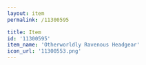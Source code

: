 ```yaml
---
layout: item
permalink: /11300595

title: Item
id: '11300595'
item_name: 'Otherworldly Ravenous Headgear'
icon_url: '11300553.png'
---
```


